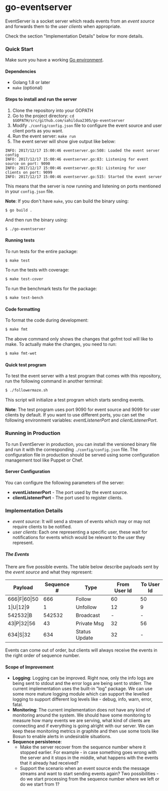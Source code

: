 # go-eventserver

EventServer is a socket server which reads events from an *event source* and
forwards them to the *user clients* when appropriate.

Check the section "Implementation Details" below for more details.

### Quick Start
Make sure you have a working [Go environment](https://golang.org/doc/install).

#### Dependencies
- Golang 1.8 or later
- `make` (optional)

#### Steps to install and run the server
1. Clone the repository into your GOPATH
1. Go to the project directory:
`cd $GOPATH/src/github.com/sahildua2305/go-eventserver`
1. Modify `./config/config.json` file to configure the event source and user
client ports as you want.
1. Run the event server: `make run`
1. The event server will show give output like below:
```
INFO: 2017/12/17 15:00:46 eventserver.go:508: Loaded the event server config
INFO: 2017/12/17 15:00:46 eventserver.go:83: Listening for event source on port: 9090
INFO: 2017/12/17 15:00:46 eventserver.go:91: Listening for user clients on port: 9099
INFO: 2017/12/17 15:00:46 eventserver.go:515: Started the event server
```
This means that the server is now running and listening on ports mentioned
in your `config.json` file.

**Note**: If you don't have `make`, you can build the binary using:
```bash
$ go build .
```
And then run the binary using:
```bash
$ ./go-eventserver
```

#### Running tests

To run tests for the entire package:
```bash
$ make test
```

To run the tests with coverage:
```bash
$ make test-cover
```

To run the benchmark tests for the package:
```bash
$ make test-bench
```

#### Code formatting

To format the code during development:
```bash
$ make fmt
```

The above command only shows the changes that gofmt tool will like to make.
To actually make the changes, you need to run:
```bash
$ make fmt-wet
```

#### Quick test program

To test the event server with a test program that comes with this repository,
run the following command in another terminal:

```bash
$ ./followermaze.sh
```

This script will initialize a test program which starts sending events.

**Note**: The test program uses port 9090 for event source and 9099 for
user clients by default. If you want to use different ports, you can set
the following environment variables: *eventListenerPort* and
*clientListenerPort*.


### Running in Production
To run EventServer in production, you can install the versioned binary file
and run it with the corresponding `./config/config.json` file. The configuration file
in production should be served using some configuration management tool like
Puppet or Chef.

#### Server Configuration

You can configure the following parameters of the server:
- **eventListenerPort** - The port used by the event source.
- **clientListenerPort** - The port used to register clients.


### Implementation Details

- *event source*: It will send a stream of events which may or may not require
clients to be notified.
- *user clients*: Each one representing a specific user, these wait for
notifications for events which would be relevant to the user they represent.

##### The Events
There are five possible events. The table below describe payloads
sent by the *event source* and what they represent:

| Payload       | Sequence #| Type         | From User Id | To User Id |
|---------------|-----------|--------------|--------------|------------|
|666\|F\|60\|50 | 666       | Follow       | 60           | 50         |
|1\|U\|12\|9    | 1         | Unfollow     | 12           | 9          |
|542532\|B      | 542532    | Broadcast    | -            | -          |
|43\|P\|32\|56  | 43        | Private Msg  | 32           | 56         |
|634\|S\|32     | 634       | Status Update| 32           | -          |

Events can come out of order, but clients will always receive the events in
the right order of sequence number.

#### Scope of Improvement

- **Logging**: Logging can be improved. Right now, only the info logs are being sent to
stdout and the error logs are being sent to stderr. The current implementation
uses the built-in "log" package. We can use some more mature logging module
which can support the levelled logging to support different log levels like -
debug, info, warn, error, fatal.
- **Monitoring**: The current implementation does not have any kind of monitoring around the
system. We should have some monitoring to measure how many events we are
serving, what kind of clients are connecting and if everything is going
alright with our server. We can keep these monitoring metrics in graphite
and then use some tools like Bosun to enable alerts in undesirable situations.
- **Sequence persistence**:
  - Make the server recover from the sequence number where it stopped earlier.
For example - in case something goes wrong with the server and it stops in
the middle, what happens with the events that it already had received?
  - Support the scenario when an event source ends the message streams and want
to start sending events again? Two possibilities - do we start processing from
the sequence number where we left or do we start from 1?

